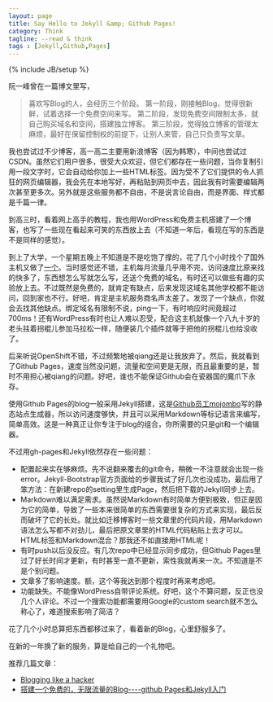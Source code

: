 ```yaml
---
layout: page
title: Say Hello to Jekyll &amp; Github Pages!
category: Think
tagline: --read & think
tags : [Jekyll,Github,Pages]
---
```

{% include JB/setup %}

阮一峰曾在一篇博文里写，

> 喜欢写Blog的人，会经历三个阶段。
> 第一阶段，刚接触Blog，觉得很新鲜，试着选择一个免费空间来写。
> 第二阶段，发现免费空间限制太多，就自己购买域名和空间，搭建独立博客。
> 第三阶段，觉得独立博客的管理太麻烦，最好在保留控制权的前提下，让别人来管，自己只负责写文章。

我也尝试过不少博客，高一高二主要用新浪博客（因为韩寒），中间也尝试过CSDN。虽然它们用户很多，很受大众欢迎，但它们都存在一些问题，当你复制引用一段文字时，它会自动给你加上一些HTML标签。因为受不了它们提供的令人抓狂的网页编辑器，我会先在本地写好，再粘贴到网页中去，因此我有时需要编辑两次甚至更多次。另外就是这些服务都不自由，不是说言论自由，而是界面、样式都是千篇一律。

到高三时，看着网上高手的教程，我也用WordPress和免费主机搭建了一个博客，也写了一些现在看起来可笑的东西放上去（不知道一年后，看现在写的东西是不是同样的感觉）。

到上了大学，一个星期五晚上不知道是不是吃饱了撑的，花了几个小时找个了国外主机又做了[一个](http://jok3r.ueuo.com)。当时感觉还不错，主机每月流量几乎用不完，访问速度比原来找的快多了，东西想怎么写就怎么写，还送个免费的域名，有时还可以做些有趣的实验放上去。不过既然是免费的，就肯定有缺点，后来发现这域名其他学校都不能访问，回到家也不行。好吧，肯定是主机服务商名声太差了。发现了一个缺点，你就会去找其他缺点。绑定域名有限制不说，ping一下，有时响应时间竟超过700ms！还有WordPress有时也让人难以忍受，配合这主机就像一个八九十岁的老头拄着拐棍儿参加马拉松一样，随便装几个插件就等于把他的拐棍儿也给没收了。

后来听说OpenShift不错，不过频繁地被qiang还是让我放弃了。然后，我就看到了Github Pages，速度当然没问题，流量和空间更是无限，而且最重要的是，暂时不用担心被qiang的问题。好吧，谁也不能保证Github会在瓷器国的魔爪下永存。

使用Github Pages的blog一般采用Jekyll搭建，这是[Github员工mojombo](https://github.com/mojombo)写的静态站点生成器，所以访问速度够快，并且可以采用Markdown等标记语言来编写，简单高效。这是一种真正让你专注于blog的组合，你所需要的只是git和一个编辑器。

不过用gh-pages和Jekyll依然存在一些问题：

* 配置起来实在够麻烦。先不说翻来覆去的git命令，稍微一不注意就会出现一些error。Jekyll-Bootstrap官方页面给的步骤我试了好几次也没成功，最后用了笨方法：在新建repo的setting里生成Page，然后把下载的Jekyll同步上去。
* Markdown难以满足需求。虽然说Markdown有时简单方便到极致，但正是因为它的简单，导致了一些本来很简单的东西需要很复杂的方式来实现，最后反而破坏了它的长处。就比如迁移博客时一些文章里的代码片段，用Markdown语法怎么写都不对劲儿，最后把原文章里的HTML代码粘贴上去才可以。HTML标签和Markdown混合？那我还不如直接用HTML呢！
* 有时push以后没反应。有几次repo中已经显示同步成功，但Github Pages里过了好长时间才更新，有时甚至一直不更新，索性我就再来一次。不知道是不是个别问题。
* 文章多了影响速度。额，这个等我达到那个程度时再来考虑吧。
* 功能缺失。不能像WordPress自带评论系统。好吧，这个不算问题，反正也没几个人评论。不过一个搜索功能都需要用Google的custom search就不怎么称心了，难道搜索影响了简洁？

花了几个小时总算把东西都移过来了，看着新的Blog，心里舒服多了。

在新的一年换了新的服务，算是给自己的一个礼物吧。

推荐几篇文章：

* [Blogging like a hacker](http://tom.preston-werner.com/2008/11/17/blogging-like-a-hacker.html)
* [搭建一个免费的，无限流量的Blog----github Pages和Jekyll入门](http://www.ruanyifeng.com/blog/2012/08/blogging_with_jekyll.html)
